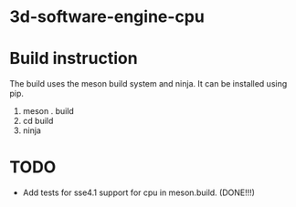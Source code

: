 # 3d-software-engine-cpu

Build instruction
======================
The build uses the meson build system and ninja.
It can be installed using pip.
1. meson . build
2. cd build
3. ninja

TODO
=======
- Add tests for sse4.1 support for cpu in meson.build. (DONE!!!)
